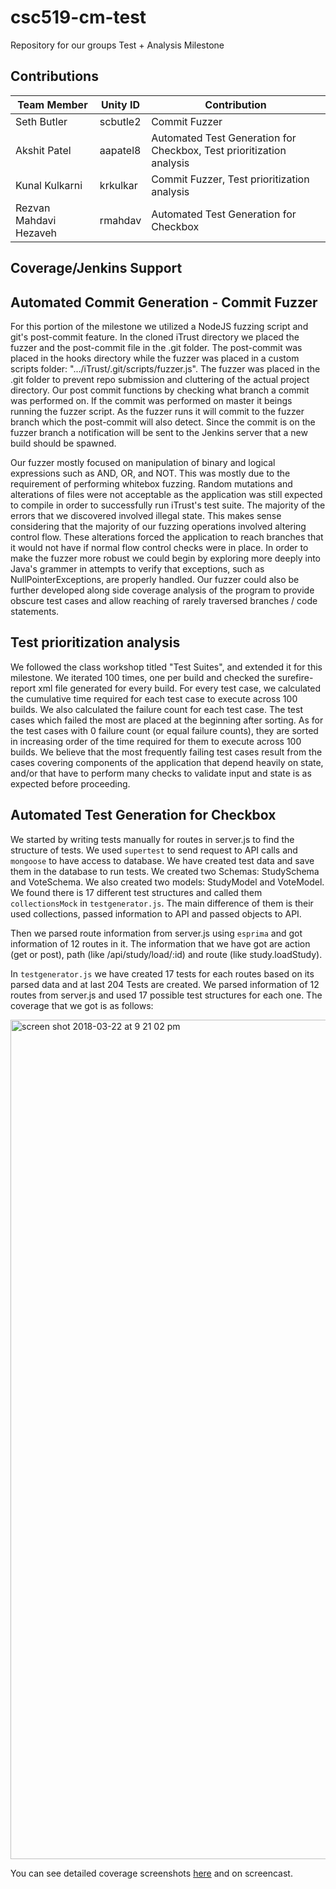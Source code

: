 # csc519-cm-test

Repository for our groups Test + Analysis Milestone

## Contributions

| Team Member   | Unity ID | Contribution   
| ------------- | ----------- | ------------ 
| Seth Butler      | scbutle2 |   Commit Fuzzer      
| Akshit Patel     | aapatel8 |   Automated Test Generation for Checkbox, Test prioritization analysis
| Kunal Kulkarni | krkulkar |    Commit Fuzzer, Test prioritization analysis
| Rezvan Mahdavi Hezaveh  |  rmahdav |   Automated Test Generation for Checkbox

## Coverage/Jenkins Support

## Automated Commit Generation - Commit Fuzzer
For this portion of the milestone we utilized a NodeJS fuzzing script and git's post-commit feature. In the cloned iTrust directory we placed the fuzzer and the post-commit file in the .git folder. The post-commit was placed in the hooks directory while the fuzzer was placed in a custom scripts folder: ".../iTrust/.git/scripts/fuzzer.js". The fuzzer was placed in the .git folder to prevent repo submission and cluttering of the actual project directory. Our post commit functions by checking what branch a commit was performed on. If the commit was performed on master it beings running the fuzzer script. As the fuzzer runs it will commit to the fuzzer branch which the post-commit will also detect. Since the commit is on the fuzzer branch a notification will be sent to the Jenkins server that a new build should be spawned.

Our fuzzer mostly focused on manipulation of binary and logical expressions such as AND, OR, and NOT. This was mostly due to the requirement of performing whitebox fuzzing. Random mutations and alterations of files were not acceptable as the application was still expected to compile in order to successfully run iTrust's test suite. The majority of the errors that we discovered involved illegal state. This makes sense considering that the majority of our fuzzing operations involved altering control flow. These alterations forced the application to reach branches that it would not have if normal flow control checks were in place. In order to make the fuzzer more robust we could begin by exploring more deeply into Java's grammer in attempts to verify that exceptions, such as NullPointerExceptions, are properly handled. Our fuzzer could also be further developed along side coverage analysis of the program to provide obscure test cases and allow reaching of rarely traversed branches / code statements.

## Test prioritization analysis
We followed the class workshop titled "Test Suites", and extended it for this milestone. We iterated 100 times, one per build and checked the surefire-report xml file generated for every build. For every test case, we calculated the cumulative time required for each test case to execute across 100 builds. We also calculated the failure count for each test case. The test cases which failed the most are placed at the beginning after sorting. As for the test cases with 0 failure count (or equal failure counts), they are sorted in increasing order of the time required for them to execute across 100 builds. We believe that the most frequently failing test cases result from the cases covering components of the application that depend heavily on state, and/or that have to perform many checks to validate input and state is as expected before proceeding.

## Automated Test Generation for Checkbox

We started by writing tests manually for routes in server.js to find the structure of tests. We used `supertest` to send request to API calls and `mongoose` to have access to database. We have created test data and save them in the database to run tests. We created two Schemas: StudySchema and VoteSchema. We also created two models: StudyModel and VoteModel. We found there is 17 different test structures and called them `collectionsMock` in `testgenerator.js`. The main difference of them is their used collections, passed information to API and passed objects to API.

Then we parsed route information from server.js using `esprima` and got information of 12 routes in it. The information that we have got are action (get or post), path (like /api/study/load/:id) and route (like study.loadStudy).

In `testgenerator.js` we have created 17 tests for each routes based on its parsed data and at last 204 Tests are created. We parsed information of 12 routes from server.js and used 17 possible test structures for each one. The coverage that we got is as follows:

<img width="1343" alt="screen shot 2018-03-22 at 9 21 02 pm" src="https://media.github.ncsu.edu/user/8135/files/d0c875da-2e17-11e8-9d6f-21984e90c084">

You can see detailed coverage screenshots [here](https://github.ncsu.edu/scbutle2/csc519-cm-test/tree/master/checkbox.io/checkboxScreenshots) and on screencast.

